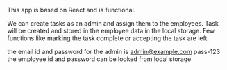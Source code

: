 This app is based on React and is functional.

We can create tasks as an admin and assign them to the employees.
Task will  be created and stored in the employee data in the local storage.
Few functions like marking the task complete or accepting the task are left.

the email id and password for the admin is admin@example.com pass-123
the employee id and password can be looked from local storage
